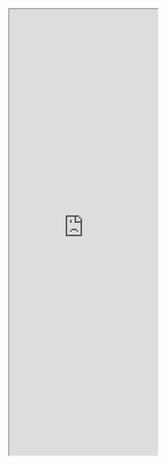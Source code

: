 

<iframe src="https://5docs.oss-cn-shanghai.aliyuncs.com/res/公司介绍/新版-远大科技集团简介.pdf"  height=900px > </iframe>